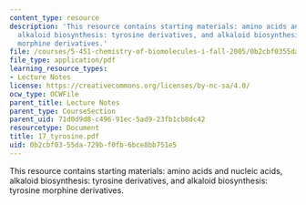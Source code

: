 ```yaml
---
content_type: resource
description: 'This resource contains starting materials: amino acids and nucleic acids,
  alkaloid biosynthesis: tyrosine derivatives, and alkaloid biosynthesis: tyrosine
  morphine derivatives.'
file: /courses/5-451-chemistry-of-biomolecules-i-fall-2005/0b2cbf0355da729bf0fb6bce8bb751e5_17_tyrosine.pdf
file_type: application/pdf
learning_resource_types:
- Lecture Notes
license: https://creativecommons.org/licenses/by-nc-sa/4.0/
ocw_type: OCWFile
parent_title: Lecture Notes
parent_type: CourseSection
parent_uid: 71d0d9d8-c496-91ec-5ad9-23fb1cb8dc42
resourcetype: Document
title: 17_tyrosine.pdf
uid: 0b2cbf03-55da-729b-f0fb-6bce8bb751e5
---
```

This resource contains starting materials: amino acids and nucleic acids, alkaloid biosynthesis: tyrosine derivatives, and alkaloid biosynthesis: tyrosine morphine derivatives.
